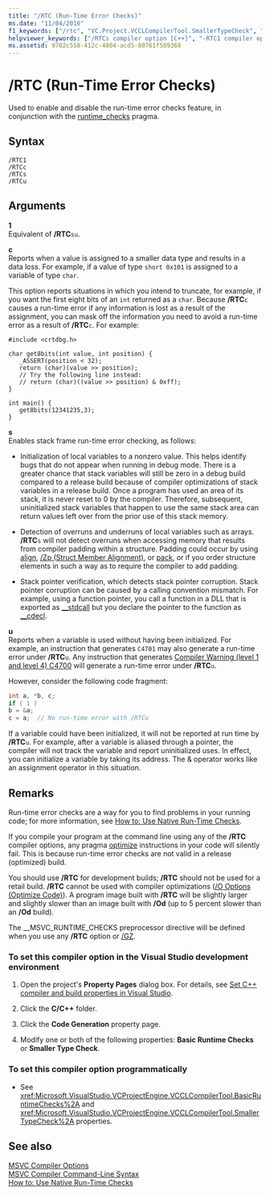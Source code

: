 ```yaml
---
title: "/RTC (Run-Time Error Checks)"
ms.date: "11/04/2016"
f1_keywords: ["/rtc", "VC.Project.VCCLCompilerTool.SmallerTypeCheck", "VC.Project.VCCLCompilerTool.UninitializedVariableCheck", "VC.Project.VCCLCompilerTool.StackFrameCheck", "VC.Project.VCCLCompilerTool.BasicRuntimeChecks"]
helpviewer_keywords: ["/RTCs compiler option [C++]", "-RTC1 compiler option [C++]", "run-time errors, error checks", "-RTCu compiler option [C++]", "/RTC1 compiler option [C++]", "/RTCc compiler option [C++]", "/RTCu compiler option [C++]", "__MSVC_RUNTIME_CHECKS macro", "-RTCs compiler option [C++]", "RTCs compiler option", "RTC1 compiler option", "run-time errors, run-time checks", "run-time checks, /RTC option", "RTCu compiler option", "RTCc compiler option", "-RTCc compiler option [C++]"]
ms.assetid: 9702c558-412c-4004-acd5-80761f589368
---
```

# /RTC (Run-Time Error Checks)

Used to enable and disable the run-time error checks feature, in conjunction with the [runtime_checks](../../preprocessor/runtime-checks.md) pragma.

## Syntax

```
/RTC1
/RTCc
/RTCs
/RTCu
```

## Arguments

**1**<br/>
Equivalent of **/RTC**`su`.

**c**<br/>
Reports when a value is assigned to a smaller data type and results in a data loss. For example, if a value of type `short 0x101` is assigned to a variable of type `char`.

This option reports situations in which you intend to truncate, for example, if you want the first eight bits of an `int` returned as a `char`. Because **/RTC**`c` causes a run-time error if any information is lost as a result of the assignment, you can mask off the information you need to avoid a run-time error as a result of **/RTC**`c`. For example:

```
#include <crtdbg.h>

char get8bits(int value, int position) {
   _ASSERT(position < 32);
   return (char)(value >> position);
   // Try the following line instead:
   // return (char)((value >> position) & 0xff);
}

int main() {
   get8bits(12341235,3);
}
```

**s**<br/>
Enables stack frame run-time error checking, as follows:

- Initialization of local variables to a nonzero value. This helps identify bugs that do not appear when running in debug mode. There is a greater chance that stack variables will still be zero in a debug build compared to a release build because of compiler optimizations of stack variables in a release build. Once a program has used an area of its stack, it is never reset to 0 by the compiler. Therefore, subsequent, uninitialized stack variables that happen to use the same stack area can return values left over from the prior use of this stack memory.

- Detection of overruns and underruns of local variables such as arrays. **/RTC**`s` will not detect overruns when accessing memory that results from compiler padding within a structure. Padding could occur by using [align](../../cpp/align-cpp.md), [/Zp (Struct Member Alignment)](zp-struct-member-alignment.md), or [pack](../../preprocessor/pack.md), or if you order structure elements in such a way as to require the compiler to add padding.

- Stack pointer verification, which detects stack pointer corruption. Stack pointer corruption can be caused by a calling convention mismatch. For example, using a function pointer, you call a function in a DLL that is exported as [__stdcall](../../cpp/stdcall.md) but you declare the pointer to the function as [__cdecl](../../cpp/cdecl.md).

**u**<br/>
Reports when a variable is used without having been initialized. For example, an instruction that generates `C4701` may also generate a run-time error under **/RTC**`u`. Any instruction that generates [Compiler Warning (level 1 and level 4) C4700](../../error-messages/compiler-warnings/compiler-warning-level-1-and-level-4-c4700.md) will generate a run-time error under **/RTC**`u`.

However, consider the following code fragment:

```cpp
int a, *b, c;
if ( 1 )
b = &a;
c = a;  // No run-time error with /RTCu
```

If a variable could have been initialized, it will not be reported at run time by **/RTC**`u`. For example, after a variable is aliased through a pointer, the compiler will not track the variable and report uninitialized uses. In effect, you can initialize a variable by taking its address. The & operator works like an assignment operator in this situation.

## Remarks

Run-time error checks are a way for you to find problems in your running code; for more information, see [How to: Use Native Run-Time Checks](/visualstudio/debugger/how-to-use-native-run-time-checks).

If you compile your program at the command line using any of the **/RTC** compiler options, any pragma [optimize](../../preprocessor/optimize.md) instructions in your code will silently fail. This is because run-time error checks are not valid in a release (optimized) build.

You should use **/RTC** for development builds; **/RTC** should not be used for a retail build. **/RTC** cannot be used with compiler optimizations ([/O Options (Optimize Code)](o-options-optimize-code.md)). A program image built with **/RTC** will be slightly larger and slightly slower than an image built with **/Od** (up to 5 percent slower than an **/Od** build).

The __MSVC_RUNTIME_CHECKS preprocessor directive will be defined when you use any **/RTC** option or [/GZ](gz-enable-stack-frame-run-time-error-checking.md).

### To set this compiler option in the Visual Studio development environment

1. Open the project's **Property Pages** dialog box. For details, see [Set C++ compiler and build properties in Visual Studio](../working-with-project-properties.md).

1. Click the **C/C++** folder.

1. Click the **Code Generation** property page.

1. Modify one or both of the following properties: **Basic Runtime Checks** or **Smaller Type Check**.

### To set this compiler option programmatically

- See <xref:Microsoft.VisualStudio.VCProjectEngine.VCCLCompilerTool.BasicRuntimeChecks%2A> and <xref:Microsoft.VisualStudio.VCProjectEngine.VCCLCompilerTool.SmallerTypeCheck%2A> properties.

## See also

[MSVC Compiler Options](compiler-options.md)<br/>
[MSVC Compiler Command-Line Syntax](compiler-command-line-syntax.md)<br/>
[How to: Use Native Run-Time Checks](/visualstudio/debugger/how-to-use-native-run-time-checks)
